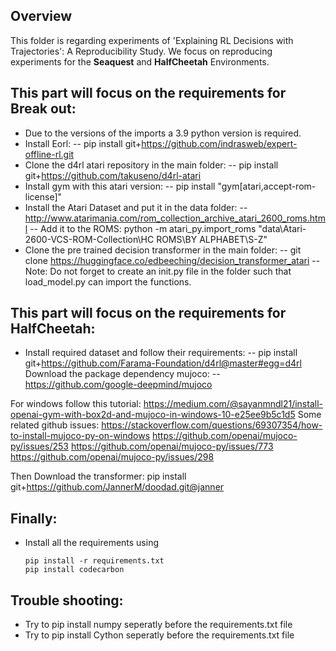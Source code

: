 ## Overview
This folder is regarding experiments of 'Explaining RL Decisions with Trajectories': A Reproducibility Study. 
We focus on reproducing experiments for the **Seaquest** and **HalfCheetah** Environments.


## This part will focus on the requirements for Break out:

- Due to the versions of the imports a 3.9 python version is required.
- Install Eorl:
 -- pip install git+https://github.com/indrasweb/expert-offline-rl.git
- Clone the d4rl atari repository in the main folder:
  -- pip install git+https://github.com/takuseno/d4rl-atari
- Install gym with this atari version:
  -- pip install "gym[atari,accept-rom-license]"
- Install the Atari Dataset and put it in the data folder:
  -- http://www.atarimania.com/rom_collection_archive_atari_2600_roms.html
  -- Add it to the ROMS: python -m atari_py.import_roms "data\Atari-2600-VCS-ROM-Collection\HC ROMS\BY ALPHABET\S-Z"
- Clone the pre trained decision transformer in the main folder:
  -- git clone https://huggingface.co/edbeeching/decision_transformer_atari
  -- Note: Do not forget to create an init.py file in the folder such that load_model.py can import the functions.

## This part will focus on the requirements for HalfCheetah:

- Install required dataset and follow their requirements:
  -- pip install git+https://github.com/Farama-Foundation/d4rl@master#egg=d4rl
  Download the package dependency mujoco:
  --https://github.com/google-deepmind/mujoco

For windows follow this tutorial: https://medium.com/@sayanmndl21/install-openai-gym-with-box2d-and-mujoco-in-windows-10-e25ee9b5c1d5
Some related github issues:
https://stackoverflow.com/questions/69307354/how-to-install-mujoco-py-on-windows
https://github.com/openai/mujoco-py/issues/253
https://github.com/openai/mujoco-py/issues/773
https://github.com/openai/mujoco-py/issues/298

Then Download the transformer:
pip install git+https://github.com/JannerM/doodad.git@janner

## Finally:

- Install all the requirements using
  ```
  pip install -r requirements.txt
  pip install codecarbon
  ```

## Trouble shooting:

- Try to pip install numpy seperatly before the requirements.txt file
- Try to pip install Cython seperatly before the requirements.txt file
